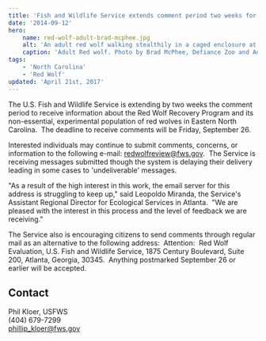 ```yaml
---
title: 'Fish and Wildlife Service extends comment period two weeks for red wolf recovery program evaluation'
date: '2014-09-12'
hero:
    name: red-wolf-adult-brad-mcphee.jpg
    alt: 'An adult red wolf walking stealthily in a caged enclosure at the zoo.'
    caption: 'Adult Red wolf. Photo by Brad McPhee, Defiance Zoo and Aquarium.'
tags:
    - 'North Carolina'
    - 'Red Wolf'
updated: 'April 21st, 2017'
---
```


The U.S. Fish and Wildlife Service is extending by two weeks the comment period to receive information about the Red Wolf Recovery Program and its non-essential, experimental population of red wolves in Eastern North Carolina.  The deadline to receive comments will be Friday, September 26.  

Interested individuals may continue to submit comments, concerns, or information to the following e-mail: [redwolfreview@fws.gov](mailto:redwolfreview@fws.gov).  The Service is receiving messages submitted though the system is delaying their delivery leading in some cases to 'undeliverable' messages. 

"As a result of the high interest in this work, the email server for this address is struggling to keep up," said Leopoldo Miranda, the Service's Assistant Regional Director for Ecological Services in Atlanta.  "We are pleased with the interest in this process and the level of feedback we are receiving."

The Service also is encouraging citizens to send comments through regular mail as an alternative to the following address:  Attention:  Red Wolf Evaluation, U.S. Fish and Wildlife Service, 1875 Century Boulevard, Suite 200, Atlanta, Georgia, 30345\.  Anything postmarked September 26 or earlier will be accepted. 

## Contact

Phil Kloer, USFWS  
(404) 679-7299  
[phillip_kloer@fws.gov](mailto:phillip_kloer@fws.gov)
